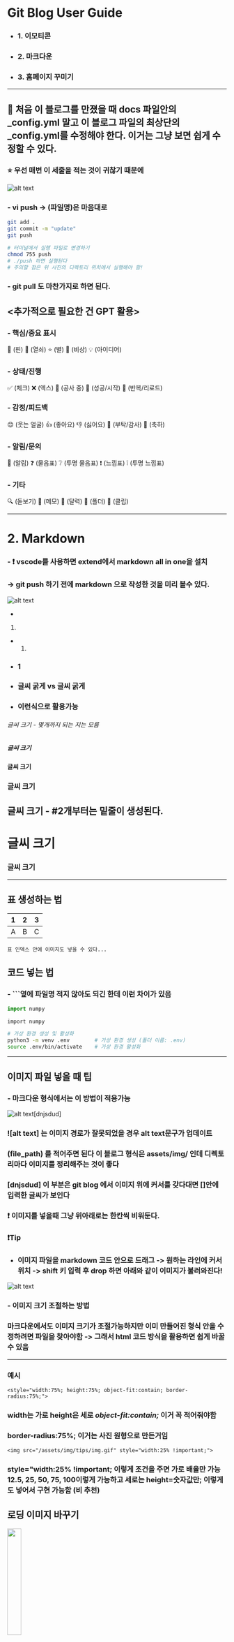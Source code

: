 # Git Blog User Guide
- ### 1. 이모티콘<br>
- ### 2. 마크다운<br>
- ### 3. 홈페이지 꾸미기<br>
---

## 🚧 처음 이 블로그를 만졌을 때 docs 파일안의 _config.yml 말고 이 블로그 파일의 최상단의 _config.yml를 수정해야 한다. 이거는 그냥 보면 쉽게 수정할 수 있다. 

### ⭐ 우선 매번 이 세줄을 적는 것이 귀찮기 때문에 

![alt text](<assets/img/tips/git push.png>)

### - vi push -> (파일명)은 마음대로

```bash
git add .
git commit -m "update"
git push 
```

```bash
# 터미널에서 실행 파일로 변경하기
chmod 755 push
# ./push 하면 실행된다
# 주의할 점은 위 사진의 디렉토리 위치에서 실행해야 함!
```

### - git pull 도 마찬가지로 하면 된다.

## <추가적으로 필요한 건 GPT 활용>
### - 핵심/중요 표시
📌 (핀)
🔑 (열쇠)
⭐ (별)
🚨 (비상)
💡 (아이디어)
### - 상태/진행
✅ (체크)
❌ (엑스)
🚧 (공사 중)
🚀 (성공/시작)
🔄 (반복/리로드)
### - 감정/피드백
😊 (웃는 얼굴)
👍 (좋아요)
👎 (싫어요)
🙏 (부탁/감사)
🎉 (축하)
### - 알림/문의
📢 (알림)
❓ (물음표)
❔ (투명 물음표)
❗ (느낌표)
❕ (투명 느낌표)
### - 기타
🔍 (돋보기)
📝 (메모)
📅 (달력)
📂 (폴더)
📎 (클립)

---

# 2. Markdown
### - ❗ vscode를 사용하면 extend에서 markdown all in one을 설치 
### -> git push 하기 전에 markdown 으로 작성한 것을 미리 볼수 있다. 

![alt text](assets/img/tips/md_view1.png)

- 
1.
- 1.
- ### 1 
- ### **글씨 굵게** vs 글씨 굵게
- ### 이런식으로 활용가능

###### 글씨 크기 - 몇개까지 되는 지는 모름
##### 글씨 크기
#### 글씨 크기
### 글씨 크기 
## 글씨 크기  - #2개부터는 밑줄이 생성된다.
# 글씨 크기 
### 글씨 크기
---

## 표 생성하는 법

|1| 2| 3|
--|--|--
A |B |C

```
표 인덱스 안에 이미지도 넣을 수 있다...
```


## 코드 넣는 법
### - ```옆에 파일명 적지 않아도 되긴 한데 이런 차이가 있음
```py
import numpy
```

```
import numpy
```

```bash
# 가상 환경 생성 및 활성화
python3 -m venv .env        # 가상 환경 생성 (폴더 이름: .env)
source .env/bin/activate    # 가상 환경 활성화
```
---
## 이미지 파일 넣을 때 팁

### - 마크다운 형식에서는 이 방법이 적용가능

![alt text](assets/img/tips/img.gif)[dnjsdud] 

### ![alt text] 는 이미지 경로가 잘못되었을 경우 alt text문구가 업데이트 
### (file_path) 를 적어주면 된다 이 블로그 형식은 assets/img/ 인데 디렉토리마다 이미지를 정리해주는 것이 좋다
### [dnjsdud] 이 부분은 git blog 에서 이미지 위에 커서를 갖다대면 []안에 입력한 글씨가 보인다
### ❗ 이미지를 넣을때 그냥 위아래로는 한칸씩 비워둔다.
### ❗Tip 
- ### 이미지 파일을 markdown 코드 안으로 드래그 -> 원하는 라인에 커서 위치 -> shift 키 입력 후 drop 하면 아래와 같이 이미지가 불러와진다!  

![alt text](assets/img/tips/img_tip1.png)

### - 이미지 크기 조절하는 방법

### 마크다운에서도 이미지 크기가 조절가능하지만 이미 만들어진 형식 안을 수정하려면 파일을 찾아야함 -> 그래서 html 코드 방식을 활용하면 쉽게 바꿀 수 있음
---
### 예시

```
<style="width:75%; height:75%; object-fit:contain; border-radius:75%;">
```
### width는 가로 height은 세로 *object-fit:contain;* 이거 **꼭** 적어줘야함 
### border-radius:75%; 이거는 사진 원형으로 만든거임 

```
<img src="/assets/img/tips/img.gif" style="width:25% !important;">
```

### style="width:25% !important; 이렇게 조건을 주면 가로 배율만 가능 12.5, 25, 50, 75, 100이렇게 가능하고 세로는 height=숫자값만; 이렇게도 넣어서 구현 가능함 (비 추천)

## 로딩 이미지 바꾸기

<img src="/assets/img/tips/loading.png" style="width:25%; height:25%; object-fit:contain;">

### - 위 사진에 있는 loading.html파일에 들어가서

```html
<div id="loading">
    <div class="loading_box">
        <img src="{{ '/assets/img/img.gif' | prepend: site.baseurl }}" style="width:75%; height:75%; object-fit:contain; border-radius:75%;">
        <p>Please wait ...</p>  /* 이미지 밑에 적을 내용 */
    </div>
</div>
```

### ❗Tip 
### 다크 모드일 때 loading 글씨 색을 바꾸고 싶다하면 

<img src="/assets/img/tips/img_tip2.png" style="width:25%; height:25%; object-fit:contain;">

<img src="/assets/img/tips/loading_p.png" style="width:25%; height:25%; object-fit:contain;">

- #### loading p { color:#FFB6C1; }의 #FFB6C1 값을 바꿔주면 된다
- #### 추가적으로, 마우스 커서를 색 위에 갖다대면 색깔 바꿀 수 있음!

